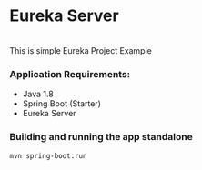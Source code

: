 # Eureka Server

<br>
This is simple Eureka Project Example

### Application Requirements:
- Java 1.8
- Spring Boot (Starter)
- Eureka Server

### Building and running the app standalone
```
mvn spring-boot:run
```
